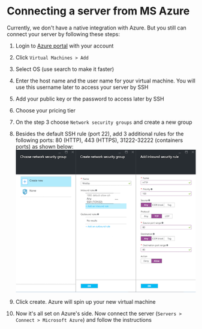 # Connecting a server from MS Azure

Currently, we don't have a native integration with Azure. But you still can connect your server by following these steps:

1. Login to <a href="https://portal.azure.com/" target="_blank">Azure portal</a> with your account

2. Click `Virtual Machines > Add`

3. Select OS (use search to make it faster)

4. Enter the host name and the user name for your virtual machine. You will use this username later to access your server by SSH

5. Add your public key or the password to access later by SSH

6. Choose your pricing tier

7. On the step 3 choose `Network security groups` and create a new group

8. Besides the default SSH rule (port 22), add 3 additional rules for the following ports: 80 (HTTP), 443 (HTTPS), 31222-32222 (containers ports) as shown below: 
<br>![](_images/azure-network-security-groups.png)

9. Click create. Azure will spin up your new virtual machine

10. Now it's all set on Azure's side. Now connect the server (`Servers > Connect > Microsoft Azure`) and follow the instructions

